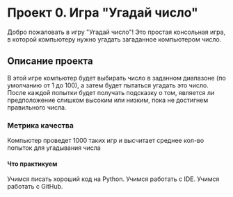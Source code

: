 # Проект 0. Игра "Угадай число"

Добро пожаловать в игру "Угадай число"! Это простая консольная игра, в которой компьютеру нужно угадать загаданное компьютером число.

## Описание проекта

В этой игре компьютер будет выбирать число в заданном диапазоне (по умолчанию от 1 до 100), а затем будет пытаться угадать это число. После каждой попытки будет получать подсказку о том, является ли предположение слишком высоким или низким, пока не достигнем правильного числа. 


### Метрика качества 
Компьютер проведет 1000 таких игр и высчитает среднее кол-во попыток для угадывания числа

#### Что практикуем 
Учимся писать хороший код на Python.
Учимся работать с IDE.
Учимся работать с GitHub.
    